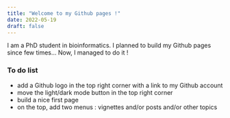 ```yaml
---
title: "Welcome to my Github pages !"
date: 2022-05-19
draft: false
---
```



I am a PhD student in bioinformatics. I planned to build my Github pages since few times... Now, I managed to do it !

### To do list

* add a Github logo in the top right corner with a link to my Github account
* move the light/dark mode button in the top right corner
* build a nice first page
* on the top, add two menus : vignettes and/or posts and/or other topics